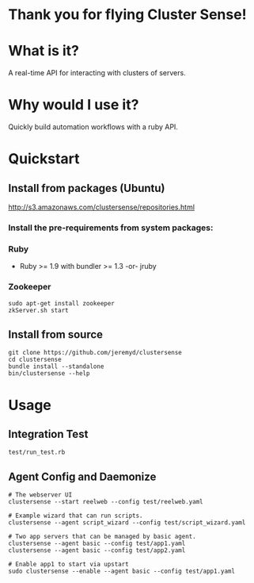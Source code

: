 # Thank you for flying Cluster Sense!

# What is it?

A real-time API for interacting with clusters of servers.


# Why would I use it?

Quickly build automation workflows with a ruby API.

# Quickstart

## Install from packages (Ubuntu)

http://s3.amazonaws.com/clustersense/repositories.html

### Install the pre-requirements from system packages:

### Ruby

- Ruby >= 1.9 with bundler >= 1.3 -or- jruby

### Zookeeper

    sudo apt-get install zookeeper
    zkServer.sh start

## Install from source

    git clone https://github.com/jeremyd/clustersense
    cd clustersense
    bundle install --standalone
    bin/clustersense --help

# Usage

## Integration Test

    test/run_test.rb

## Agent Config and Daemonize

    # The webserver UI
    clustersense --start reelweb --config test/reelweb.yaml

    # Example wizard that can run scripts.
    clustersense --agent script_wizard --config test/script_wizard.yaml

    # Two app servers that can be managed by basic agent.
    clustersense --agent basic --config test/app1.yaml
    clustersense --agent basic --config test/app2.yaml

    # Enable app1 to start via upstart
    sudo clustersense --enable --agent basic --config test/app1.yaml
